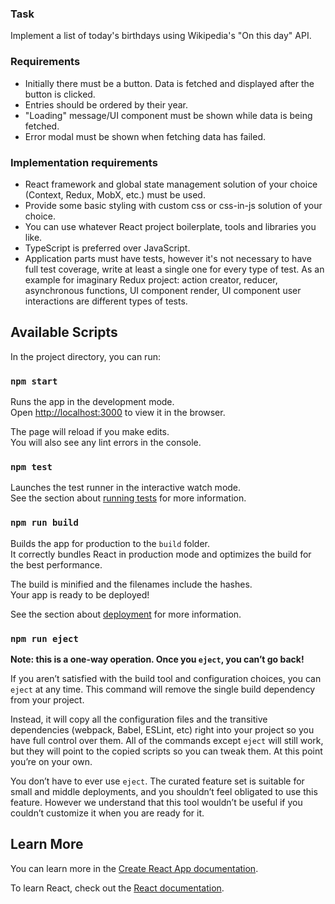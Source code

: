 ### Task

Implement a list of today's birthdays using Wikipedia's "On this day" API.

### Requirements

- Initially there must be a button. Data is fetched and displayed after the button is clicked.
- Entries should be ordered by their year.
- "Loading" message/UI component must be shown while data is being fetched.
- Error modal must be shown when fetching data has failed.

### Implementation requirements

- React framework and global state management solution of your choice (Context, Redux, MobX, etc.) must be used.
- Provide some basic styling with custom css or css-in-js solution of your choice.
- You can use whatever React project boilerplate, tools and libraries you like.
- TypeScript is preferred over JavaScript.
- Application parts must have tests, however it's not necessary to have full test coverage, write at least a single one for every type of test. As an example for imaginary Redux project: action creator, reducer, asynchronous functions, UI component render, UI component user interactions are different types of tests.

## Available Scripts

In the project directory, you can run:

### `npm start`

Runs the app in the development mode.\
Open [http://localhost:3000](http://localhost:3000) to view it in the browser.

The page will reload if you make edits.\
You will also see any lint errors in the console.

### `npm test`

Launches the test runner in the interactive watch mode.\
See the section about [running tests](https://facebook.github.io/create-react-app/docs/running-tests) for more information.

### `npm run build`

Builds the app for production to the `build` folder.\
It correctly bundles React in production mode and optimizes the build for the best performance.

The build is minified and the filenames include the hashes.\
Your app is ready to be deployed!

See the section about [deployment](https://facebook.github.io/create-react-app/docs/deployment) for more information.

### `npm run eject`

**Note: this is a one-way operation. Once you `eject`, you can’t go back!**

If you aren’t satisfied with the build tool and configuration choices, you can `eject` at any time. This command will remove the single build dependency from your project.

Instead, it will copy all the configuration files and the transitive dependencies (webpack, Babel, ESLint, etc) right into your project so you have full control over them. All of the commands except `eject` will still work, but they will point to the copied scripts so you can tweak them. At this point you’re on your own.

You don’t have to ever use `eject`. The curated feature set is suitable for small and middle deployments, and you shouldn’t feel obligated to use this feature. However we understand that this tool wouldn’t be useful if you couldn’t customize it when you are ready for it.

## Learn More

You can learn more in the [Create React App documentation](https://facebook.github.io/create-react-app/docs/getting-started).

To learn React, check out the [React documentation](https://reactjs.org/).
